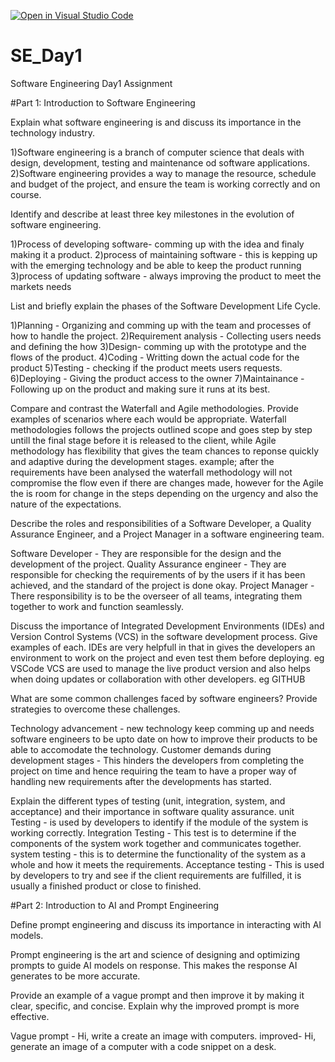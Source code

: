 [![Open in Visual Studio Code](https://classroom.github.com/assets/open-in-vscode-2e0aaae1b6195c2367325f4f02e2d04e9abb55f0b24a779b69b11b9e10269abc.svg)](https://classroom.github.com/online_ide?assignment_repo_id=15569500&assignment_repo_type=AssignmentRepo)
# SE_Day1
Software Engineering Day1 Assignment

#Part 1: Introduction to Software Engineering

Explain what software engineering is and discuss its importance in the technology industry.

1)Software engineering is a branch of computer science that deals with design, development, testing and maintenance od software applications.
2)Software engineering provides a way to manage the resource, schedule and budget of the project, and ensure the team is working correctly and on course.

Identify and describe at least three key milestones in the evolution of software engineering.

1)Process of developing software- comming up with the idea and finaly making it a product.
2)process of maintaining software - this is kepping up with the emerging technology and be able to keep the product running
3)process of updating software - always improving the product to meet the markets needs

List and briefly explain the phases of the Software Development Life Cycle.

1)Planning - Organizing and comming up with the team and processes of how to handle the project.
2)Requirement analysis - Collecting users needs and defining the how 
3)Design- comming up with the prototype and the flows of the product.
4)Coding - Writting down the actual code for the product
5)Testing - checking if the product meets users requests. 
6)Deploying - Giving the product access to the owner
7)Maintainance - Following up on the product and making sure it runs at its best.

Compare and contrast the Waterfall and Agile methodologies. Provide examples of scenarios where each would be appropriate.
Waterfall methodologies follows the projects outlined scope and goes step by step untill the final stage before it is released to the client, while Agile methodology has flexibility that gives the team chances to reponse quickly and adaptive during the development stages.
example; after the requirements have been analysed the waterfall methodology will not compromise the flow even if there are changes made, however for the Agile the is room for change in the steps depending on the urgency and also the nature of the expectations.

Describe the roles and responsibilities of a Software Developer, a Quality Assurance Engineer, and a Project Manager in a software engineering team.

Software Developer - They are responsible for the design and the development of the project.
Quality Assurance engineer - They are responsible for checking the requirements of by the users if it has been achieved, and the standard of the project is done okay.
Project Manager - There responsibility is to be the overseer of all teams, integrating them together to work and function seamlessly. 

Discuss the importance of Integrated Development Environments (IDEs) and Version Control Systems (VCS) in the software development process. Give examples of each.
IDEs are very helpfull in that in gives the developers an environment to work on the project and even test them before deploying. eg VSCode
VCS are used to manage the live product version and also helps when doing updates or collaboration with other developers. eg GITHUB


What are some common challenges faced by software engineers? Provide strategies to overcome these challenges.

Technology advancement - new technology keep comming up and needs software engineers to be upto date on how to improve their products to be able to accomodate the technology.
Customer demands during development stages - This hinders the developers from completing the project on time and hence requiring the team to have a proper way of handling new requirements after the developments has started.

Explain the different types of testing (unit, integration, system, and acceptance) and their importance in software quality assurance.
unit Testing - is used by developers to identify if the module of the system is working correctly.
Integration Testing - This test is to determine if the components of the system work together and communicates together.
system testing - this is to determine the functionality of the system as a whole and how it meets the requirements.
Acceptance testing - This is used by developers to try and see if the client requirements are fulfilled, it is usually a finished product or close to finished.

#Part 2: Introduction to AI and Prompt Engineering


Define prompt engineering and discuss its importance in interacting with AI models.

Prompt engineering is the art and science of designing and optimizing prompts to guide AI models on response. This makes the response AI generates to be more accurate.

Provide an example of a vague prompt and then improve it by making it clear, specific, and concise. Explain why the improved prompt is more effective.

Vague prompt - Hi, write a create an image with computers.
improved- Hi, generate an image of a computer with a code snippet on a desk.
